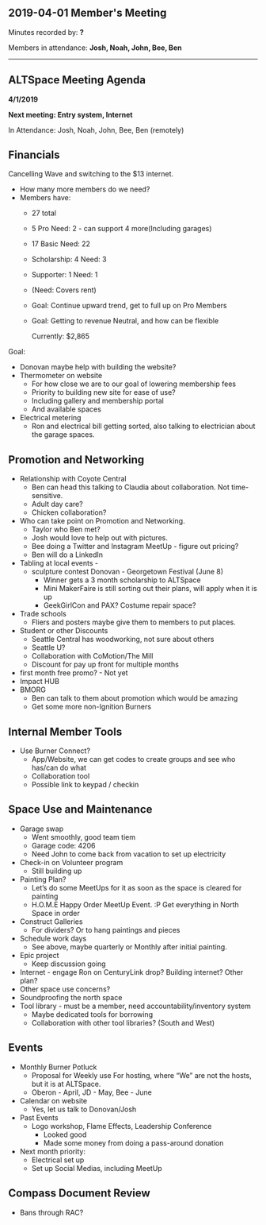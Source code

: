 ## 2019-04-01 Member's Meeting

Minutes recorded by: **?**

Members in attendance: **Josh, Noah, John, Bee, Ben**

---

## ALTSpace Meeting Agenda

**4/1/2019**

**Next meeting: Entry system, Internet**

In Attendance: Josh, Noah, John, Bee, Ben (remotely)

## Financials

Cancelling Wave and switching to the $13 internet.

* How many more members do we need?
* Members have: 
  * 27 total
  * 5 Pro Need: 2 - can support 4 more(Including garages) 
  * 17 Basic  Need: 22
  * Scholarship: 4 Need: 3
  * Supporter: 1 Need: 1
  * (Need: Covers rent)
  * Goal: Continue upward trend, get to full up on Pro Members
  * Goal: Getting to revenue Neutral, and how can be flexible

	Currently: $2,865
  
Goal: 

* Donovan maybe help with building the website?
* Thermometer on website
  * For how close we are to our goal of lowering membership fees
  * Priority to building new site for ease of use?
  * Including gallery and membership portal
  * And available spaces
* Electrical metering
  * Ron and electrical bill getting sorted, also talking to electrician about the garage spaces.

## Promotion and Networking

* Relationship with Coyote Central
  * Ben can head this talking to Claudia about collaboration. Not time-sensitive.
  * Adult day care?
  * Chicken collaboration?
* Who can take point on Promotion and Networking.
  * Taylor who Ben met?
  * Josh would love to help out with pictures. 
  * Bee doing a Twitter and Instagram MeetUp - figure out pricing?
  * Ben will do a LinkedIn
* Tabling at local events - 
  * sculpture contest Donovan - Georgetown Festival (June 8)
    * Winner gets a 3 month scholarship to ALTSpace
    * Mini MakerFaire is still sorting out their plans, will apply when it is up
    * GeekGirlCon and PAX? Costume repair space?
* Trade schools
  * Fliers and posters maybe give them to members to put places.
* Student or other Discounts
  * Seattle Central has woodworking, not sure about others
  * Seattle U?
  * Collaboration with CoMotion/The Mill
  * Discount for pay up front for multiple months
* first month free promo? - Not yet
* Impact HUB
* BMORG
  * Ben can talk to them about promotion which would be amazing
  * Get some more non-Ignition Burners

## Internal Member Tools

* Use Burner Connect?
  * App/Website, we can get codes to create groups and see who has/can do what
  * Collaboration tool
  * Possible link to keypad / checkin

## Space Use and Maintenance
* Garage swap
  * Went smoothly, good team tiem
  * Garage code: 4206
  * Need John to come back from vacation to set up electricity
* Check-in on Volunteer program
  * Still building up
* Painting Plan?
  * Let’s do some MeetUps for it as soon as the space is cleared for painting
  * H.O.M.E Happy Order MeetUp Event. :P Get everything in North Space in order
* Construct Galleries
  * For dividers? Or to hang paintings and pieces
* Schedule work days
  * See above, maybe quarterly or Monthly after initial painting. 
* Epic project
  * Keep discussion going
* Internet - engage Ron on CenturyLink drop? Building internet? Other plan?
* Other space use concerns?
* Soundproofing the north space
* Tool library - must be a member, need accountability/inventory system
  * Maybe dedicated tools for borrowing
  * Collaboration with other tool libraries? (South and West)

## Events

* Monthly Burner Potluck
  * Proposal for Weekly use For hosting, where “We” are not the hosts, but it is at ALTSpace.
  * Oberon - April, JD - May, Bee - June
* Calendar on website
  * Yes, let us talk to Donovan/Josh
* Past Events
  * Logo workshop, Flame Effects, Leadership Conference
    * Looked good 
    * Made some money from doing a pass-around donation
* Next month priority: 
  * Electrical set up
  * Set up Social Medias, including MeetUp

## Compass Document Review
* Bans through RAC?

